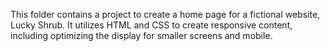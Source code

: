 This folder contains a project to create a home page for a fictional website, Lucky Shrub.  It utilizes HTML and CSS to create responsive content, including optimizing the display for smaller screens and mobile.